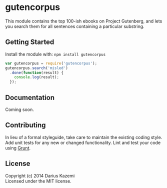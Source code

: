 # gutencorpus

This module contains the top 100-ish ebooks on Project Gutenberg, and lets you search them for all sentences containing a particular substring.

## Getting Started
Install the module with: `npm install gutencorpus`

```javascript
var gutencorpus = require('gutencorpus');
gutencorpus.search('misled')
  .done(function(result) {
    console.log(result);
  });
```

## Documentation

Coming soon.

## Contributing
In lieu of a formal styleguide, take care to maintain the existing coding style. Add unit tests for any new or changed functionality. Lint and test your code using [Grunt](http://gruntjs.com/).

## License
Copyright (c) 2014 Darius Kazemi  
Licensed under the MIT license.
